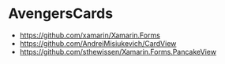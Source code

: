 # AvengersCards

- https://github.com/xamarin/Xamarin.Forms
- https://github.com/AndreiMisiukevich/CardView
- https://github.com/sthewissen/Xamarin.Forms.PancakeView

